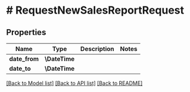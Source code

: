 # # RequestNewSalesReportRequest

## Properties

Name | Type | Description | Notes
------------ | ------------- | ------------- | -------------
**date_from** | **\DateTime** |  |
**date_to** | **\DateTime** |  |

[[Back to Model list]](../../README.md#models) [[Back to API list]](../../README.md#endpoints) [[Back to README]](../../README.md)
